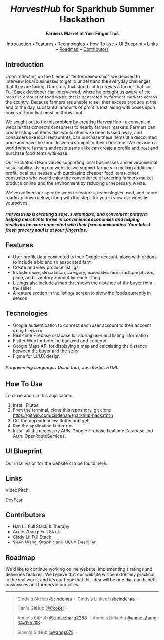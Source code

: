 <h1 align="center">
  <br>
  <i>HarvestHub</i> for Sparkhub Summer Hackathon
  <br>
</h1>

<h4 align="center">Farmers Market at Your Finger Tips</h4>

<p align="center">
  <a href="#introduction">Introduction</a> •
  <a href="#features">Features</a> •
  <a href="#technologies">Technologies</a> •
  <a href="#how-to-use">How To Use</a> •
  <a href="#ui-blueprint">UI Blueprint</a> •
  <a href="#links">Links</a> •
  <a href="#roadmap">Roadmap</a> •
  <a href="#contributors">Contributors</a> 
</p>

## Introduction
Upon reflecting on the theme of "entrepreneurship", we decided to interview local businesses to get to understand the everyday challenges that they are facing. One story that stood out to us was a farmer that our Full Stack developer Han interviewed, where he brought us aware of the massive amount of food waste that is generated by farmers markets across the country. Because farmers are unable to sell their excess produce at the end of the day, substantial amounts of profit is lost, along with boxes upon boxes of food that must be thrown out.

We sought out to fix this problem by creating HarvestHub--a convenient website that connects consumers to nearby farmers markets. Farmers can create listings of items that would otherwise been tossed away, and consumers like local restaurents, can purchase these items at a discounted price and have the food delivered straight to their doorsteps. We envision a world where farmers and restaurants alike can create a profile and post and purchase food items with ease.

Our Hackathon team values supporting local businesses and environmental sustainability. Using our website, we support farmers in making additional profit, local businesses with purchasing cheaper food items, other consumers who would enjoy the convenience of ordering farmers market produce online, and the environment by reducing unnecessary waste.

We've outlined our specific website features, technologies used, and future roadmap down below, along with the steps for you to view our website yourselves.

##### HarvestHub is creating a safe, sustainable, and convenient platform helping merchants thrive in convenience economies and helping residents be more connected with their farm communities. Your latest fresh grocery haul is at your fingertips.

## Features
* User profile data connected to their Google account, along with options to include a bio and an associated farm
* Create and view produce listings
* Include name, description, category, associated farm, multiple photos, price, and inventory amount for each listing
* Listings also include a map that shows the distance of the buyer from the seller
* A feature section in the listings screen to show the foods currently in season

## Technologies
* Google authentication to connect each user account to their account using Firebase
* Real-time Firebase database for storing user and listing information
* Flutter Web for both the backend and frontend
* Google Maps API for displaying a map and calculating the distance between the buyer and the seller
* Figma for UI/UX design

###### Programming Languages Used: Dart, JavaScript, HTML

## How To Use
To clone and run this application:

1. Install Flutter
2. From the terminal, clone this repository:
git clone https://github.com/cindehaa/sparkhub-hackathon
2. Get the dependencies:
flutter pub get
4. Run the application
flutter run
5. Install all the necessary APIs. Google Firebase Realtime Database and Auth. OpenRouteServices.

## UI Blueprint
Our inital vision for the website can be found [here](https://drive.google.com/file/d/1etcueorTo19ERqrDJEyxantDRZmUsMKa/view?usp=drive_link).

## Links
Video Pitch:

DevPost:

## Contributors
* Han Li: Full Stack & Therapy
* Annie Zhang: Full Stack
* Cindy Li: Full Stack
* Simin Wang: Graphic and UI/UX Designer

## Roadmap
We'd like to continue working on the website, implementing a ratings and deliveries features. We believe that our website will be extremely practical in the real world, and it's our hope that this idea will be one that can benefit businesses and farmers in our cities.

---
> Cindy's GitHub [@cindehaa](https://github.com/cindehaa) &nbsp;&middot;&nbsp;
> Cindy's LinkedIn [@cindehaa](https://www.linkedin.com/in/cindehaa/) &nbsp;&middot;&nbsp;


> Han's GitHub [@Cookei](https://github.com/Cookei) &nbsp;&middot;&nbsp;


> Annie's GitHub [@anniezhang2288](https://github.com/anniezhang2288)  &nbsp;&middot;&nbsp;
> Annie's LinkedIn [@annie-zhang-34a125203](https://www.linkedin.com/in/annie-zhang-34a125203)&nbsp;&middot;&nbsp;


> Simin's GitHub [@wangs678](https://github.com/wangs678)  &nbsp;&middot;&nbsp;
